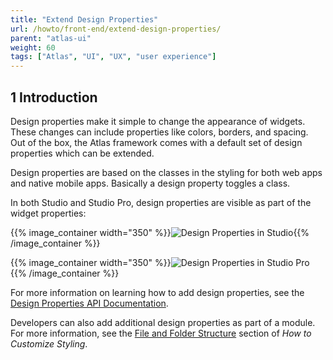 ```yaml
---
title: "Extend Design Properties"
url: /howto/front-end/extend-design-properties/
parent: "atlas-ui"
weight: 60
tags: ["Atlas", "UI", "UX", "user experience"]
---
```


## 1 Introduction

Design properties make it simple to change the appearance of widgets. These changes can include properties like colors, borders, and spacing. Out of the box, the Atlas framework comes with a default set of design properties which can be extended.

Design properties are based on the classes in the styling for both web apps and native mobile apps. Basically a design property toggles a class.

In both Studio and Studio Pro, design properties are visible as part of the widget properties:

{{% image_container width="350" %}}![Design Properties in Studio](/attachments/howto/front-end/atlas-ui/extend-design-properties/studio-design-properties.png){{% /image_container %}}

{{% image_container width="350" %}}![Design Properties in Studio Pro](/attachments/howto/front-end/atlas-ui/extend-design-properties/studio-pro-design-properties.png){{% /image_container %}}

For more information on learning how to add design properties, see the [Design Properties API Documentation](/apidocs-mxsdk/apidocs/design-properties/).

Developers can also add additional design properties as part of a module. For more information, see the [File and Folder Structure](/howto/front-end/customize-styling-new/#file-and-folder) section of *How to Customize Styling*.
